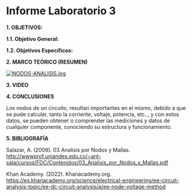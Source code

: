 # **Informe Laboratorio 3**

**1. OBJETIVOS:**



**1.1. Objetivo General:**


**1.2. Objetivos Específicos:**



**2. MARCO TEÓRICO (RESUMEN)**

[![NODOS-ANALISIS.jpg](https://i.postimg.cc/nLgzWWYH/NODOS-ANALISIS.jpg)](https://postimg.cc/Mc0qMdF4) 


**3. VIDEO**



**4. CONCLUSIONES**

Los nodos de un circuito, resultan importantes en el mismo, debido a que se pude calcular, tanto la corriente, voltaje, potencia, etc.., y con estos datos, se pueden obtener o comprender las mediciones y datos de cualquier componente, conociendo su estructura y funcionamiento.


**5. BIBLIOGRAFÍA**

Salazar, A. (2009). 03 Analisis por Nodos y Mallas. http://wwwprof.uniandes.edu.co/~ant-sala/cursos/FDC/Contenidos/03_Analisis_por_Nodos_y_Mallas.pdf

Khan Academy. (2022). Khanacademy.org. https://es.khanacademy.org/science/electrical-engineering/ee-circuit-analysis-topic/ee-dc-circuit-analysis/a/ee-node-voltage-method



